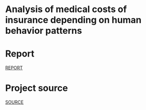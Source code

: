 # Analysis of medical costs of insurance depending on human behavior patterns

# Report
[REPORT](Medical_Costs_Report.pdf)

# Project source

[SOURCE](mainScript.R)
